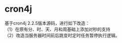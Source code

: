 # cron4j
基于cron4j 2.2.5版本源码，进行如下改造：<br>
（1）在原有分、时、天、月和周基础上添加对秒的支持<br>
（2）改造当服务器时间前后跳变时定时任务暂停执行逻辑。<br>

